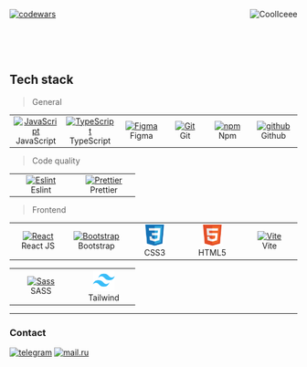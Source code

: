 [![codewars](https://www.codewars.com/users/str0yka/badges/large)](https://www.codewars.com/users/str0yka) 
<a href="#debabin-title">
  <img align="right" src="https://github-readme-stats.vercel.app/api/top-langs?username=CoolIceee&show_icons=true&locale=en&layout=compact&theme=react" alt="CoolIceee" />
</a>

<br>
<br>
<br>
<h2 align="left" id="debabin-stack">Tech stack</h2>

>  General

 
<table width='100%'>
  <tr>
    <td align="center" width="86">
      <a href="#debabin-stack">
        <img src="https://upload.wikimedia.org/wikipedia/commons/thumb/9/99/Unofficial_JavaScript_logo_2.svg/1024px-Unofficial_JavaScript_logo_2.svg.png" width="38" height="38" alt="JavaScript" />
      </a>
     <br>JavaScript
    </td>
    <td align="center" width="96">
      <a href="#debabin-stack">
        <img src="https://upload.wikimedia.org/wikipedia/commons/thumb/4/4c/Typescript_logo_2020.svg/1200px-Typescript_logo_2020.svg.png" width="38" height="38" alt="TypeScript"/>
      </a>
      <br>TypeScript
    </td>
    <td align="center" width="96">
      <a href="#debabin-stack" >
        <img src="https://upload.wikimedia.org/wikipedia/commons/3/33/Figma-logo.svg" width="35" height="35" alt="Figma" />
      </a>
      <br>Figma
    </td>
    <td align="center" width="96">
      <a href="#debabin-stack" >
        <img src="https://upload.wikimedia.org/wikipedia/commons/thumb/3/3f/Git_icon.svg/1200px-Git_icon.svg.png" width="38" height="38" alt="Git" />
      </a>
      <br>Git
    <td align="center" width="96"> 
      <a href="#debabin-stack" >
        <img src="https://brandeps.com/icon-download/N/Npm-icon-vector-05.svg" width="38" height="38" alt="npm" />
      </a>
      <br>Npm
    </td>
     <td align="center" width="96"> 
      <a href="#debabin-stack" >
        <img src="https://cdn-icons-png.flaticon.com/512/889/889192.png" width="38" height="38" alt="github" />
      </a>
      <br>Github
    </td>
  </tr> 
</table>

>  Code quality
<table width='100%'>
  <tr>
     <td align="center" width="96">
      <a href="#debabin-stack">
        <img src="https://brandeps.com/icon-download/E/Eslint-icon-vector-02.svg" width="38" height="38" alt="Eslint" />
      </a>
      <br>Eslint
    </td>
    <td align="center" width="96">
      <a href="#debabin-stack">
        <img src="https://brandeps.com/icon-download/P/Prettier-icon-vector-02.svg" width="38" height="38" alt="Prettier" />
      </a>
      <br>Prettier
    </td>
  </tr> 
</table>

>  Frontend
 
<table width='100%'>
  <tr>
    <td align="center" width="96">
      <a href="#debabin-stack">
        <img src="https://brandlogos.net/wp-content/uploads/2020/09/react-logo.png" width="38" height="38" alt="React" />
      </a>
     <br>React JS
    </td>
   <td align="center" width="96">
      <a href="#debabin-stack">
        <img src="https://cdn.worldvectorlogo.com/logos/bootstrap-4.svg" width="38" height="38" alt="Bootstrap" />
      </a>
      <br>Bootstrap
    </td>
     <td align="center" width="96"> 
      <a href="#debabin-stack" >
        <img src="https://github.com/devicons/devicon/blob/master/icons/css3/css3-original.svg" width="38" height="38" alt="css3" />
      </a>
      <br>CSS3
    </td>
    <td align="center" width="96">
      <a href="#debabin-stack">
        <img src="https://github.com/devicons/devicon/blob/master/icons/html5/html5-original.svg" width="38" height="38" alt="Html5" />
      </a>
      <br>HTML5
    </td>
   <td align="center" width="96"> 
      <a href="#debabin-stack" >
        <img src="https://vitejs.dev/logo.svg" width="38" height="38" alt="Vite" />
      </a>
      <br>Vite
    </td> 
  </tr> 
</table>
<table>
  <tr>
    <td align="center" width="96">
      <a href="#debabin-stack">
        <img src="https://brandeps.com/icon-download/S/Sass-icon-vector-04.svg" width="38" height="38" alt="Sass" />
      </a>
      <br>SASS
    </td>
   <td align="center" width="96">
      <a href="#debabin-stack">
        <img src="https://github.com/devicons/devicon/blob/master/icons/tailwindcss/tailwindcss-plain.svg" width="38" height="38" alt="Tailwind" />
      </a>
      <br>Tailwind
    </td>
 </tr>
</table>

***
 ### **Contact** 
<a class="padding-right:16px" href="https://t.me/stroykov"><img src="https://img.icons8.com/fluency/512/telegram-app.png" alt="telegram" width="40" height="40" title="telegram" data-canonical-src="https://cdn.worldvectorlogo.com/logos/telegram.svg" style="max-width: 100%;"></a>
<a class="padding-right:16px" href="mailto:warface212@gmail.com"><img src="https://img.icons8.com/3d-fluency/512/gmail.png" alt="mail.ru" width="40" height="40" title="gmail" data-canonical-src="https://cdn.worldvectorlogo.com/logos/mail-ios.svg" style="max-width: 100%;">

<!--
**str0yka/str0yka** is a ✨ _special_ ✨ repository because its `README.md` (this file) appears on your GitHub profile.

Here are some ideas to get you started:

- 🔭 I’m currently working on ...
- 🌱 I’m currently learning ...
- 👯 I’m looking to collaborate on ...
- 🤔 I’m looking for help with ...
- 💬 Ask me about ...
- 📫 How to reach me: ...
- 😄 Pronouns: ...
- ⚡ Fun fact: ...
-->

